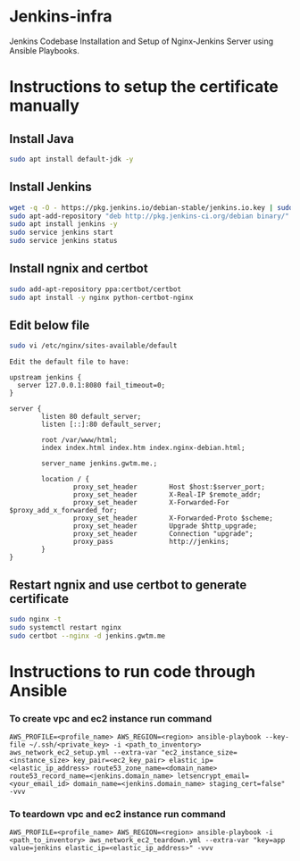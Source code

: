 # Jenkins-infra
Jenkins Codebase
Installation and Setup of Nginx-Jenkins Server using Ansible Playbooks.

# Instructions to setup the certificate manually

## Install Java
```bash
sudo apt install default-jdk -y
```
## Install Jenkins
```bash
wget -q -O - https://pkg.jenkins.io/debian-stable/jenkins.io.key | sudo apt-key add -
sudo apt-add-repository "deb http://pkg.jenkins-ci.org/debian binary/"
sudo apt install jenkins -y
sudo service jenkins start
sudo service jenkins status
```

## Install ngnix and certbot
```bash
sudo add-apt-repository ppa:certbot/certbot
sudo apt install -y nginx python-certbot-nginx
```

## Edit below file
```bash
sudo vi /etc/nginx/sites-available/default
```

```vim
Edit the default file to have:

upstream jenkins {
  server 127.0.0.1:8080 fail_timeout=0;
}

server {
        listen 80 default_server;
        listen [::]:80 default_server;

        root /var/www/html;
        index index.html index.htm index.nginx-debian.html;

        server_name jenkins.gwtm.me.;

        location / {
                proxy_set_header        Host $host:$server_port;
                proxy_set_header        X-Real-IP $remote_addr;
                proxy_set_header        X-Forwarded-For $proxy_add_x_forwarded_for;
                proxy_set_header        X-Forwarded-Proto $scheme; 
                proxy_set_header        Upgrade $http_upgrade;
                proxy_set_header        Connection "upgrade";
                proxy_pass              http://jenkins;
        }
}
```


## Restart ngnix and use certbot to generate certificate
```bash
sudo nginx -t
sudo systemctl restart nginx
sudo certbot --nginx -d jenkins.gwtm.me
```


# Instructions to run code through Ansible

### To create vpc and ec2 instance run command 

```
AWS_PROFILE=<profile_name> AWS_REGION=<region> ansible-playbook --key-file ~/.ssh/<private_key> -i <path_to_inventory> aws_network_ec2_setup.yml --extra-var "ec2_instance_size=<instance_size> key_pair=<ec2_key_pair> elastic_ip=<elastic_ip_address> route53_zone_name=<domain_name> route53_record_name=<jenkins.domain_name> letsencrypt_email=<your_email_id> domain_name=<jenkins.domain_name> staging_cert=false"  -vvv
```

### To teardown vpc and ec2 instance run command

```
AWS_PROFILE=<profile_name> AWS_REGION=<region> ansible-playbook -i <path_to_inventory> aws_network_ec2_teardown.yml --extra-var "key=app value=jenkins elastic_ip=<elastic_ip_address>" -vvv
```
